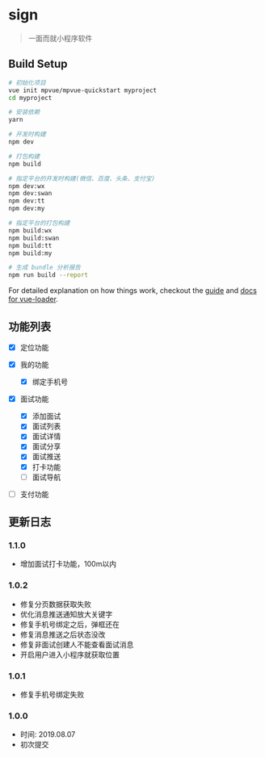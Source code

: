 <!--
 * @Description: In User Settings Edit
 * @Author: your name
 * @Date: 2019-08-09 08:24:44
 * @LastEditTime: 2019-08-09 08:29:51
 * @LastEditors: Please set LastEditors
 -->
# sign

> 一面而就小程序软件

## Build Setup

``` bash
# 初始化项目
vue init mpvue/mpvue-quickstart myproject
cd myproject

# 安装依赖
yarn

# 开发时构建
npm dev

# 打包构建
npm build

# 指定平台的开发时构建(微信、百度、头条、支付宝)
npm dev:wx
npm dev:swan
npm dev:tt
npm dev:my

# 指定平台的打包构建
npm build:wx
npm build:swan
npm build:tt
npm build:my

# 生成 bundle 分析报告
npm run build --report
```

For detailed explanation on how things work, checkout the [guide](http://vuejs-templates.github.io/webpack/) and [docs for vue-loader](http://vuejs.github.io/vue-loader).


## 功能列表
- [x] 定位功能
- [x] 我的功能
    - [x] 绑定手机号
- [x] 面试功能
    - [x] 添加面试
    - [x] 面试列表
    - [x] 面试详情
    - [x] 面试分享
    - [x] 面试推送
    - [x] 打卡功能
    - [ ] 面试导航
- [ ] 支付功能


## 更新日志
### 1.1.0
  - 增加面试打卡功能，100m以内

### 1.0.2
  - 修复分页数据获取失败
  - 优化消息推送通知放大关键字
  - 修复手机号绑定之后，弹框还在
  - 修复消息推送之后状态没改
  - 修复非面试创建人不能查看面试消息
  - 开启用户进入小程序就获取位置

### 1.0.1
  - 修复手机号绑定失败
### 1.0.0
  - 时间: 2019.08.07
  - 初次提交
